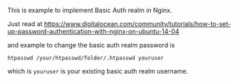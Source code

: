 This is example to implement Basic Auth realm in Nginx.

Just read at https://www.digitalocean.com/community/tutorials/how-to-set-up-password-authentication-with-nginx-on-ubuntu-14-04

and example to change the basic auth realm password is

```
htpasswd /your/htpasswd/folder/.htpasswd youruser
```

which is `youruser` is your existing basic auth realm username.
